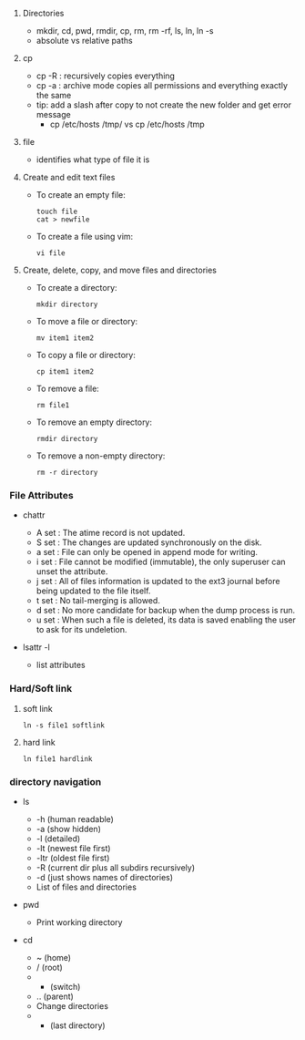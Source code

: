 1. Directories
    * mkdir, cd, pwd, rmdir, cp, rm, rm -rf, ls, ln, ln -s
    * absolute vs relative paths

1. cp
    * cp -R : recursively copies everything 
    * cp -a : archive mode copies all permissions and everything exactly the same
    * tip: add a slash after copy to not create the new folder and get error message
        * cp /etc/hosts /tmp/ vs cp /etc/hosts /tmp

1. file <filename>
    * identifies what type of file it is

1. Create and edit text files

    * To create an empty file:
        ```shell
        touch file
        cat > newfile
        ``` 

    * To create a file using vim:
        ```shell
        vi file
        ``` 
        
1. Create, delete, copy, and move files and directories

    * To create a directory:
        ```shell
        mkdir directory
        ``` 

    * To move a file or directory:
        ```shell
        mv item1 item2
        ```     

    * To copy a file or directory:
        ```shell
        cp item1 item2
        ```     

    * To remove a file:
        ```shell
        rm file1
        ```

    * To remove an empty directory:
        ```shell
        rmdir directory
        ```

    * To remove a non-empty directory:
        ```shell
        rm -r directory
        ```


### File Attributes
* chattr
    * A set : The atime record is not updated.
    * S set : The changes are updated synchronously on the disk.
    * a set : File can only be opened in append mode for writing.
    * i set : File cannot be modified (immutable), the only superuser can unset the attribute.
    * j set : All of files information is updated to the ext3 journal before being updated to the file itself.
    * t set : No tail-merging is allowed.
    * d set : No more candidate for backup when the dump process is run.
    * u set : When such a file is deleted, its data is saved enabling the user to ask for its undeletion.

* lsattr -l
    * list attributes


### Hard/Soft link 

1. soft link
    ```shell
    ln -s file1 softlink
    ``` 

1. hard link
    ```shell
    ln file1 hardlink
    ``` 

### directory navigation

* ls
    * -h (human readable)
    * -a (show hidden)
    * -l (detailed)
    * -lt (newest file first)
    * -ltr (oldest file first)
    * -R (current dir plus all subdirs recursively)
    * -d (just shows names of directories)
    * List of files and directories

* pwd
    * Print working directory

* cd
    * ~ (home)
    * / (root)
    * - (switch)
    * .. (parent)
    * Change directories
    * - (last directory)

